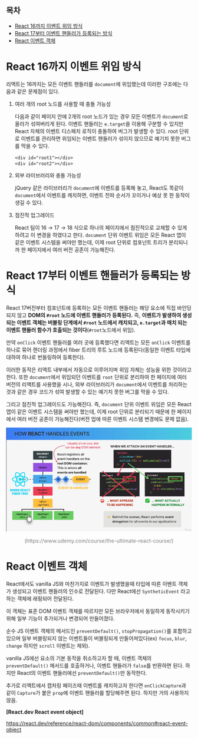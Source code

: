 <h2>목차</h2>

- [React 16까지 이벤트 위임 방식](#react-16까지-이벤트-위임-방식)
- [React 17부터 이벤트 핸들러가 등록되는 방식](#react-17부터-이벤트-핸들러가-등록되는-방식)
- [React 이벤트 객체](#react-이벤트-객체)

# React 16까지 이벤트 위임 방식

리액트는 16까지는 모든 이벤트 핸들러를 `document`에 위임했는데 이러한 구조에는 다음과 같은 문제점이 있다.

1. 여러 개의 root 노드를 사용할 때 충돌 가능성

   다음과 같이 페이지 안에 2개의 root 노드가 있는 경우 모든 이벤트가 `document`로 올라가 섞여버리게 된다.
   이벤트 핸들러는 `e.target`을 이용해 구분할 수 있지만 React 자체의 이벤트 디스패치 로직이 충돌하여 버그가 발생할 수 있다. root 단위로 이벤트를 관리하면 위임되는 이벤트 핸들러가 섞이지 않으므로 예기치 못한 버그를 막을 수 있다.

   ```
   <div id="root1"></div>
   <div id="root2"></div>
   ```

2. 외부 라이브러리와 충돌 가능성

   jQuery 같은 라이브러리가 `document`에 이벤트를 등록해 놓고, React도 똑같이 `document`에서 이벤트를 캐치하면, 이벤트 전파 순서가 꼬이거나 예상 못 한 동작이 생길 수 있다.

3. 점진적 업그레이드

   React 팀이 16 → 17 → 18 식으로 하나의 페이지에서 점진적으로 교체할 수 있게 하려고 이 변경을 하였다고 한다. `document` 단위 이벤트 위임은 모든 React 앱이 같은 이벤트 시스템을 써야만 했는데, 이제 root 단위로 컴포넌트 트리가 분리되니까 한 페이지에서 여러 버전 공존이 가능해진다.

<!-- 4. 포털(Portal) 같은 경우, 이벤트 경계가 애매해진다. -->

# React 17부터 이벤트 핸들러가 등록되는 방식

React 17버전부터 컴포넌트에 등록하는 모든 이벤트 핸들러는 해당 요소에 직접 바인딩 되지 않고 **DOM의 `#root` 노드에 이벤트 핸들러가 등록된다.** 즉, **이벤트가 발생하여 생성되는 이벤트 객체는 버블링 단계에서 `#root` 노드에서 캐치되고, `e.target`과 매치 되는 이벤트 핸들러 함수가 호출되는 것이다**(`#root`노드에서 위임).

만약 `onClick` 이벤트 핸들러를 여러 곳에 등록했다면 리액트는 모든 `onClick` 이벤트를 하나로 묶어 렌더링 과정에서 fiber 트리의 루트 노드에 등록된다(동일한 이벤트 타입에 대하여 하나로 번들링하여 등록한다).

이러한 동작은 리액트 내부에서 자동으로 이루어지며 위임 자체는 성능을 위한 것이라고 한다. 또한 `document`에서 위임되던 이벤트를 `root` 단위로 분리하여 한 페이지에 여러 버전의 리액트를 사용했을 시나, 외부 라이브러리가 `document`에서 이벤트를 처리하는 것과 같은 경우 코드가 섞여 발생할 수 있는 예기치 못한 버그를 막을 수 있다.

그리고 점진적 업그레이드도 가능해진다. 즉, `document` 단위 이벤트 위임은 모든 React 앱이 같은 이벤트 시스템을 써야만 했는데, 이제 root 단위로 분리되기 때문에 한 페이지에서 여러 버전 공존이 가능해진다(버전 업에 따른 이벤트 시스템 변경에도 문제 없음).

<div style="text-align: center">
  <img src="./img/react event handler.png" width="650px" heigth="550px" style="margin: 0 auto"/>

  <p style="color: gray">(https://www.udemy.com/course/the-ultimate-react-course/)</p>
</div>

# React 이벤트 객체

React에서도 vanilla JS와 마찬가지로 이벤트가 발생했을때 타입에 따른 이벤트 객체가 생성되고 이벤트 핸들러의 인수로 전달된다. 다만 React에선 `SyntheticEvent` 라고 하는 객체에 래핑되어 전달된다.

이 객체는 표준 DOM 이벤트 객체를 따르지만 모든 브라우저에서 동일하게 동작시키기 위해 일부 기능이 추가되거나 변경되어 만들어졌다.

<!-- ? -->

순수 JS 이벤트 객체의 메서드인 `preventDefault()`, `stopPropagation()`를 포함하고 있으며 일부 버블링되지 않는 이벤트들이 버블링되게 만들어져있다(ex) `focus`, `blur`, `change` 하지만 `scroll` 이벤트는 제외).

vanilla JS에선 요소의 기본 동작을 취소하고자 할 때, 이벤트 객체의 `preventDefault()` 메서드를 호출하거나, 이벤트 핸들러가 `false`를 반환하면 된다. 하지만 React의 이벤트 핸들러에선 `preventDefault()`만 동작한다.

추가로 리액트에서 캡처링 페이즈때 이벤트를 캐치하고자 한다면 `onClickCapture`과 같이 `Capture`가 붙은 `prop`에 이벤트 핸들러를 할당해주면 된다. 하지만 거의 사용하지 않음.

**[React.dev React event object]**

https://react.dev/reference/react-dom/components/common#react-event-object
